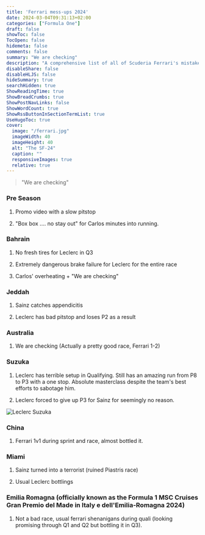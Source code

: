 ```yaml
---
title: 'Ferrari mess-ups 2024'
date: 2024-03-04T09:31:13+02:00
categories: ["Formula One"]
draft: false
showToc: false
TocOpen: false
hidemeta: false
comments: false
summary: "We are checking"
description: "A comprehensive list of all of Scuderia Ferrari's mistakes for 2024"
disableShare: false
disableHLJS: false
hideSummary: true
searchHidden: true
ShowReadingTime: true
ShowBreadCrumbs: true
ShowPostNavLinks: false
ShowWordCount: true
ShowRssButtonInSectionTermList: true
UseHugoToc: true
cover:
  image: "/ferrari.jpg"
  imageWidth: 40
  imageHeight: 40
  alt: "The SF-24"
  caption: ""
  responsiveImages: true
  relative: true 
---
```


> "We are checking"


### Pre Season

1. Promo video with a slow pitstop

2. "Box box .... no stay out" for Carlos minutes into running.


### Bahrain 

1. No fresh tires for Leclerc in Q3

2. Extremely dangerous brake failure for Leclerc for the entire race 

3. Carlos' overheating +  "We are checking" 


### Jeddah

1. Sainz catches appendicitis 

2. Leclerc has bad pitstop and loses P2 as a result

### Australia 

1. We are checking (Actually a pretty good race, Ferrari 1-2)

### Suzuka 

1. Leclerc has terrible setup in Qualifying. Still has an amazing run from P8 to P3 with a one stop. Absolute masterclass despite the team's best efforts to sabotage him.

2. Leclerc forced to give up P3 for Sainz for seemingly no reason.

![Leclerc Suzuka](/leclerc/suzuka.jpg)

### China

1. Ferrari 1v1 during sprint and race, almost bottled it.

### Miami

1. Sainz turned into a terrorist (ruined Piastris race)

2. Usual Leclerc bottlings

### Emilia Romagna (officially known as the Formula 1 MSC Cruises Gran Premio del Made in Italy e dell'Emilia-Romagna 2024)

1. Not a bad race, usual ferrari shenanigans during quali (looking promising through Q1 and Q2 but bottling it in Q3).



